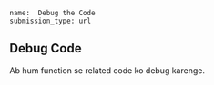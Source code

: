 ```ngMeta
name:  Debug the Code
submission_type: url
```
## Debug Code

Ab hum function se related code ko debug karenge.
